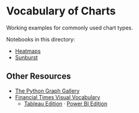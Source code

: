 # Vocabulary of Charts

Working examples for commonly used chart types.

Notebooks in this directory:

* [Heatmaps](https://nbviewer.jupyter.org/github/jhermann/jupyter-by-example/blob/master/charts/heatmaps.ipynb)
* [Sunburst](https://nbviewer.jupyter.org/github/jhermann/jupyter-by-example/blob/master/charts/sunburst.ipynb)


## Other Resources

* [The Python Graph Gallery](https://python-graph-gallery.com/)
* [Financial Times Visual Vocabulary](https://github.com/ft-interactive/chart-doctor/tree/master/visual-vocabulary)
  * [Tableau Edition](http://www.vizwiz.com/2018/07/visual-vocabulary.html) · [Power BI Edition](http://sqljason.com/2018/12/financial-times-visual-vocabulary-power-bi-edition.html)
